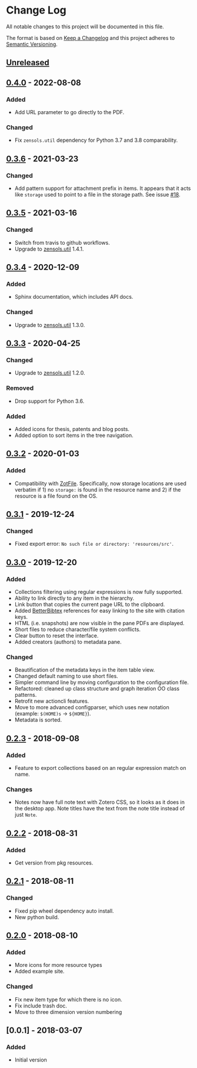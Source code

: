 # Change Log
All notable changes to this project will be documented in this file.

The format is based on [Keep a Changelog](http://keepachangelog.com/)
and this project adheres to [Semantic Versioning](http://semver.org/).


## [Unreleased]


## [0.4.0] - 2022-08-08
### Added
- Add URL parameter to go directly to the PDF.

### Changed
- Fix `zensols.util` dependency for Python 3.7 and 3.8 comparability.


## [0.3.6] - 2021-03-23
### Changed
- Add pattern support for attachment prefix in items.  It appears that it acts
  like `storage` used to point to a file in the storage path.  See issue
  [#18](https://github.com/plandes/zotsite/issues/18).


## [0.3.5] - 2021-03-16
### Changed
- Switch from travis to github workflows.
- Upgrade to [zensols.util] 1.4.1.


## [0.3.4] - 2020-12-09
### Added
- Sphinx documentation, which includes API docs.
### Changed
- Upgrade to [zensols.util] 1.3.0.


## [0.3.3] - 2020-04-25
### Changed
- Upgrade to [zensols.util] 1.2.0.

### Removed
- Drop support for Python 3.6.

### Added
- Added icons for thesis, patents and blog posts.
- Added option to sort items in the tree navigation.


## [0.3.2] - 2020-01-03
### Added
- Compatibility with [ZotFile].  Specifically, now storage locations are used
  verbatim if 1) no `storage:` is found in the resource name and 2) if the
  resource is a file found on the OS.


## [0.3.1] - 2019-12-24
### Changed
- Fixed export error: `No such file or directory: 'resources/src'`.


## [0.3.0] - 2019-12-20
### Added
- Collections filtering using regular expressions is now fully supported.
- Ability to link directly to any item in the hierarchy.
- Link button that copies the current page URL to the clipboard.
- Added [BetterBibtex] references for easy linking to the site with citation
  keys.
- HTML (i.e. snapshots) are now visible in the pane PDFs are displayed.
- Short files to reduce character/file system conflicts.
- Clear button to reset the interface.
- Added creators (authors) to metadata pane.

### Changed
- Beautification of the metadata keys in the item table view.
- Changed default naming to use short files.
- Simpler command line by moving configuration to the configuration file.
- Refactored: cleaned up class structure and graph iteration OO class patterns.
- Retrofit new actioncli features.
- Move to more advanced configparser, which uses new notation (example:
  `$(HOME)s` -> `${HOME}`).
- Metadata is sorted.


## [0.2.3] - 2018-09-08
### Added
- Feature to export collections based on an regular expression match on name.

### Changes
- Notes now have full note text with Zotero CSS, so it looks as it does in the
  desktop app.  Note titles have the text from the note title instead of just
  `Note`.


## [0.2.2] - 2018-08-31
### Added
- Get version from pkg resources.


## [0.2.1] - 2018-08-11
### Changed
- Fixed pip wheel dependency auto install.
- New python build.


## [0.2.0] - 2018-08-10
### Added
- More icons for more resource types
- Added example site.

### Changed
- Fix new item type for which there is no icon.
- Fix include trash doc.
- Move to three dimension version numbering


## [0.0.1] - 2018-03-07
### Added
- Initial version


[Unreleased]: https://github.com/plandes/zotsite/compare/v0.4.0...HEAD
[0.4.0]: https://github.com/plandes/zotsite/compare/v0.3.6...v0.4.0
[0.3.6]: https://github.com/plandes/zotsite/compare/v0.3.5...v0.3.6
[0.3.5]: https://github.com/plandes/zotsite/compare/v0.3.4...v0.3.5
[0.3.4]: https://github.com/plandes/zotsite/compare/v0.3.3...v0.3.4
[0.3.3]: https://github.com/plandes/zotsite/compare/v0.3.2...v0.3.3
[0.3.2]: https://github.com/plandes/zotsite/compare/v0.3.1...v0.3.2
[0.3.1]: https://github.com/plandes/zotsite/compare/v0.3.0...v0.3.1
[0.3.0]: https://github.com/plandes/zotsite/compare/v0.2.3...v0.3.0
[0.2.3]: https://github.com/plandes/zotsite/compare/v0.2.2...v0.2.3
[0.2.2]: https://github.com/plandes/zotsite/compare/v0.2.1...v0.2.2
[0.2.1]: https://github.com/plandes/zotsite/compare/v0.2.0...v0.2.1
[0.2.0]: https://github.com/plandes/zotsite/compare/v0.1...v0.2.0

<!-- links -->
[BetterBibtex]: https://github.com/retorquere/zotero-better-bibtex
[ZotFile]: http://zotfile.com
[zensols.util]: https://github.com/plandes/util
